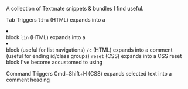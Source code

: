 A collection of Textmate snippets & bundles I find useful.

Tab Triggers
  `li+a` (HTML) expands into a <li><a href="#"></a></li> block
  `lin` (HTML) expands into a <li class=""><a href="#"></a></li> block (useful for list navigations)
  `/c` (HTML) expands into a <!-- /end --> comment (useful for ending id/class groups)
  `reset` (CSS) expands into a CSS reset block I've become accustomed to using

Command Triggers
  Cmd+Shift+H (CSS) expands selected text into a comment heading